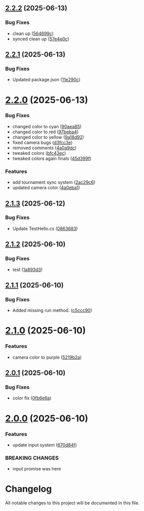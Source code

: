 ## [2.2.2](https://github.com/promiseudomah/com.metaversemagna.tpromise/compare/v2.2.1...v2.2.2) (2025-06-13)


### Bug Fixes

* clean up ([564699c](https://github.com/promiseudomah/com.metaversemagna.tpromise/commit/564699c4389fa230d3b35a5c5de0f40c7dda4142))
* synced clean up ([57e4e0c](https://github.com/promiseudomah/com.metaversemagna.tpromise/commit/57e4e0cb9a50cfc0cfbf8bdb318a9d911caaab6e))

## [2.2.1](https://github.com/promiseudomah/com.metaversemagna.tpromise/compare/v2.2.0...v2.2.1) (2025-06-13)


### Bug Fixes

* Updated package.json ([11e290c](https://github.com/promiseudomah/com.metaversemagna.tpromise/commit/11e290ce04ac2773c44994e71ad64b47f7d54c41))

# [2.2.0](https://github.com/promiseudomah/com.metaversemagna.tpromise/compare/v2.1.3...v2.2.0) (2025-06-13)


### Bug Fixes

* changed color to cyan ([90aea85](https://github.com/promiseudomah/com.metaversemagna.tpromise/commit/90aea8558ddd0cadb84867dc662202790c808c1a))
* changed color to red ([97beba4](https://github.com/promiseudomah/com.metaversemagna.tpromise/commit/97beba4844854abab35c3871e3c3ebe236afc1d2))
* changed color to yellow ([9a18d92](https://github.com/promiseudomah/com.metaversemagna.tpromise/commit/9a18d92ca5b5009ec07ec6ce123b16c8f5209df5))
* fixed camera bugs ([d3fcc3e](https://github.com/promiseudomah/com.metaversemagna.tpromise/commit/d3fcc3eadbf8b701c9958c540ad4ea791fe366af))
* removed comments ([4a0a9dc](https://github.com/promiseudomah/com.metaversemagna.tpromise/commit/4a0a9dc23bb6b7a012333b3ece8d76df7b6c462f))
* tweaked colors ([bfc43ec](https://github.com/promiseudomah/com.metaversemagna.tpromise/commit/bfc43eca97492e6379a9eec59bd367fbc33c8a13))
* tweaked colors again finals ([45d399f](https://github.com/promiseudomah/com.metaversemagna.tpromise/commit/45d399f5c88c25a540315db05590f152fdcd31ff))


### Features

* add tournament sync system ([2ac29c6](https://github.com/promiseudomah/com.metaversemagna.tpromise/commit/2ac29c6145ea875538088c766ed031955bacbad9))
* updated camera color ([4a0eba1](https://github.com/promiseudomah/com.metaversemagna.tpromise/commit/4a0eba16d0a19c24d1a292d80a4f9a55f7aa3a10))

## [2.1.3](https://github.com/promiseudomah/com.metaversemagna.tpromise/compare/v2.1.2...v2.1.3) (2025-06-12)


### Bug Fixes

* Update TestHello.cs ([0863683](https://github.com/promiseudomah/com.metaversemagna.tpromise/commit/08636834010f016cd837b846aca688e308443897))

## [2.1.2](https://github.com/promiseudomah/com.metaversemagna.tpromise/compare/v2.1.1...v2.1.2) (2025-06-10)


### Bug Fixes

* test ([1a893d3](https://github.com/promiseudomah/com.metaversemagna.tpromise/commit/1a893d3a84f3c843a2c408c508be498779392cc4))

## [2.1.1](https://github.com/promiseudomah/com.metaversemagna.tpromise/compare/v2.1.0...v2.1.1) (2025-06-10)


### Bug Fixes

* Added missing run method. ([c5ccc90](https://github.com/promiseudomah/com.metaversemagna.tpromise/commit/c5ccc9073c3b41a325e1d8e5c88a62062f8766c3))

# [2.1.0](https://github.com/promiseudomah/com.metaversemagna.tpromise/compare/v2.0.1...v2.1.0) (2025-06-10)


### Features

* camera color to purple ([5219b2a](https://github.com/promiseudomah/com.metaversemagna.tpromise/commit/5219b2addb41ce8db985a8cc0710ba437a842cb3))

## [2.0.1](https://github.com/promiseudomah/com.metaversemagna.tpromise/compare/v2.0.0...v2.0.1) (2025-06-10)


### Bug Fixes

* color fix ([0fb6e6a](https://github.com/promiseudomah/com.metaversemagna.tpromise/commit/0fb6e6a3886f233592ecd1f3551c5b3bb77b9352))

# [2.0.0](https://github.com/promiseudomah/com.metaversemagna.tpromise/compare/v1.2.2...v2.0.0) (2025-06-10)


### Features

* update input system ([670d84f](https://github.com/promiseudomah/com.metaversemagna.tpromise/commit/670d84fa84f130de4e78cb3c0fc1fe6a32bc1cef))


### BREAKING CHANGES

* input promise was here

# Changelog

All notable changes to this project will be documented in this file.
